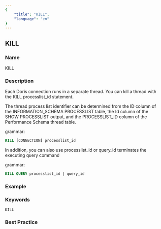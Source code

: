 ```yaml
---
{
    "title": "KILL",
    "language": "en"
}
---
```


## KILL

### Name

KILL

### Description

Each Doris connection runs in a separate thread. You can kill a thread with the KILL processlist_id statement.

The thread process list identifier can be determined from the ID column of the INFORMATION_SCHEMA PROCESSLIST table, the Id column of the SHOW PROCESSLIST output, and the PROCESSLIST_ID column of the Performance Schema thread table.

grammar:

```sql
KILL [CONNECTION] processlist_id
```

In addition, you can also use processlist_id or query_id terminates the executing query command

grammar:

```sql
KILL QUERY processlist_id | query_id
```


### Example

### Keywords

    KILL

### Best Practice

